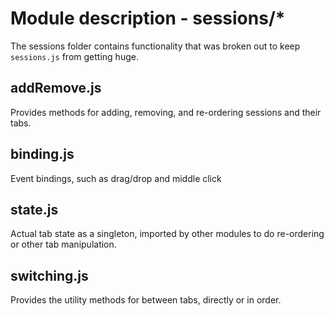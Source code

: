 # Module description - sessions/*

The sessions folder contains functionality that was broken out to keep
`sessions.js` from getting huge.

## addRemove.js

Provides methods for adding, removing, and re-ordering sessions and their tabs.

## binding.js

Event bindings, such as drag/drop and middle click

## state.js

Actual tab state as a singleton, imported by other modules to do re-ordering or
other tab manipulation.

## switching.js

Provides the utility methods for between tabs, directly or in order.